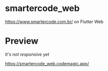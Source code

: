 # smartercode_web

https://www.smartercode.com.br/ on Flutter Web

# Preview

*It's not responsive yet*

https://smartercode_web.codemagic.app/
